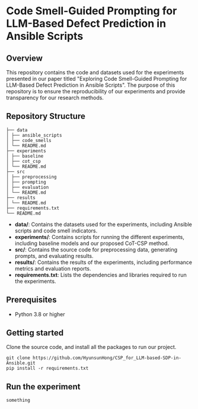 # Code Smell-Guided Prompting for LLM-Based Defect Prediction in Ansible Scripts

## Overview
This repository contains the code and datasets used for the experiments presented in our paper titled "Exploring Code Smell-Guided Prompting for LLM-Based Defect Prediction in Ansible Scripts". The purpose of this repository is to ensure the reproducibility of our experiments and provide transparency for our research methods.

## Repository Structure
```
├── data
│ ├── ansible_scripts
│ ├── code_smells
│ └── README.md
├── experiments
│ ├── baseline
│ ├── cot_csp
│ └── README.md
├── src
│ ├── preprocessing
│ ├── prompting
│ ├── evaluation
│ └── README.md
├── results
│ └── README.md
├── requirements.txt
└── README.md
```

- **data/**: Contains the datasets used for the experiments, including Ansible scripts and code smell indicators.
- **experiments/**: Contains scripts for running the different experiments, including baseline models and our proposed CoT-CSP method.
- **src/**: Contains the source code for preprocessing data, generating prompts, and evaluating results.
- **results/**: Contains the results of the experiments, including performance metrics and evaluation reports.
- **requirements.txt**: Lists the dependencies and libraries required to run the experiments.

## Prerequisites
- Python 3.8 or higher

## Getting started
Clone the source code, and install all the packages to run our project.
```
git clone https://github.com/HyunsunHong/CSP_for_LLM-based-SDP-in-Ansible.git
pip install -r requirements.txt
```

## Run the experiment
```
something
```
